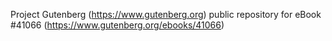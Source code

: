 Project Gutenberg (https://www.gutenberg.org) public repository for eBook #41066 (https://www.gutenberg.org/ebooks/41066)
